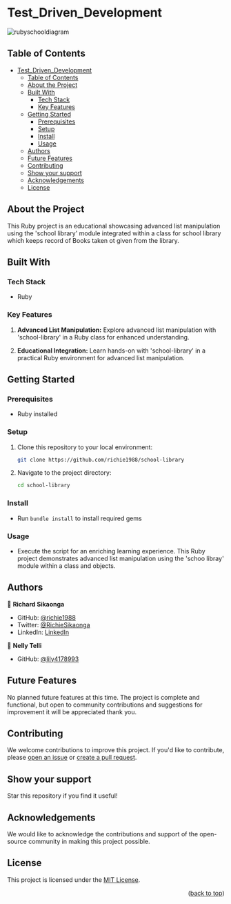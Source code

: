# Test_Driven_Development

<div align-items="center">
<img src="./rubyschoollibrary.png" width="auto" height="auto" alt="rubyschooldiagram">
</div>
<a name="readme-top"></a>

## Table of Contents

- [Test\_Driven\_Development](#test_driven_development)
  - [Table of Contents](#table-of-contents)
  - [About the Project ](#about-the-project-)
  - [Built With ](#built-with-)
    - [Tech Stack ](#tech-stack-)
    - [Key Features ](#key-features-)
  - [Getting Started ](#getting-started-)
    - [Prerequisites ](#prerequisites-)
    - [Setup ](#setup-)
    - [Install ](#install-)
    - [Usage ](#usage-)
  - [Authors ](#authors-)
  - [Future Features ](#future-features-)
  - [Contributing ](#contributing-)
  - [Show your support ](#show-your-support-)
  - [Acknowledgements ](#acknowledgements-)
  - [License ](#license-)

## About the Project <a name="about-project"></a>

This Ruby project is an educational showcasing advanced list manipulation using the 'school library' module integrated within a class for school library which keeps record of Books  taken ot given from the library.
## Built With <a name="built-with"></a>

### Tech Stack <a name="tech-stack"></a>

- Ruby

### Key Features <a name="key-features"></a>

1. **Advanced List Manipulation:**
Explore advanced list manipulation with 'school-library' in a Ruby class for enhanced understanding.

2. **Educational Integration:**
Learn hands-on with 'school-library' in a practical Ruby environment for advanced list manipulation.

## Getting Started <a name="getting-started"></a>

### Prerequisites <a name="prerequisites"></a>

- Ruby installed

### Setup <a name="setup"></a>

1. Clone this repository to your local environment:

   ```bash
   git clone https://github.com/richie1988/school-library
   ```

2. Navigate to the project directory:

   ```bash
   cd school-library
   ```
### Install <a name="install"></a>

- Run `bundle install` to install required gems

### Usage <a name="usage"></a>

- Execute the script for an enriching learning experience. This Ruby project demonstrates advanced list manipulation using the 'schoo libray' module within a class and objects.

## Authors <a name="authors"></a>


👤 **Richard Sikaonga**

- GitHub: [@richie1988](https://github.com/richie1988)
- Twitter: [@RichieSikaonga](https://twitter.com/RichieSikaonga)
- LinkedIn: [LinkedIn](https://linkedin.com/in/richard-sikaonga-039940275)


👤 **Nelly Telli**

- GitHub: [@lily4178993](https://github.com/lily4178993)

## Future Features <a name="future-features"></a>

No planned future features at this time. The project is complete and functional, but open to community contributions and suggestions for improvement it will be appreciated thank you.

## Contributing <a name="contributing"></a>

We welcome contributions to improve this project. If you'd like to contribute, please [open an issue](https://github.com/richie1988/My-own-Enumerable/issues) or [create a pull request](https://github.com/richie1988/My-own-Enumerable/pulls).

## Show your support <a name="support"></a>

Star this repository if you find it useful!

## Acknowledgements <a name="acknowledgements"></a>

We would like to acknowledge the contributions and support of the open-source community in making this project possible.

## License <a name="license"></a>

This project is licensed under the [MIT License](./LICENSE).

<p align="right">(<a href="#readme-top">back to top</a>)</p>
